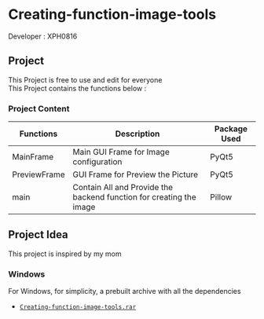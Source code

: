 # Creating-function-image-tools

Developer : XPH0816

## Project
This Project is free to use and edit for everyone  
This Project contains the functions below :

### Project Content

|   Functions  |                            Description                              | Package Used |
| ------------ | ------------------------------------------------------------------- | ------------ |
|   MainFrame  |                Main GUI Frame for Image configuration               |    PyQt5     |
| PreviewFrame |                  GUI Frame for Preview the Picture                  |    PyQt5     |
|     main     | Contain All and Provide the backend function for creating the image |    Pillow    |

## Project Idea
This project is inspired by my mom

### Windows

For Windows, for simplicity, a prebuilt archive with all the dependencies
 - [`Creating-function-image-tools.rar`][direct-win64]
 
 [direct-win64]:https://github.com/XPH0816/Creating-function-image-tools/releases/download/v1.1/Creating-function-image-tools.rar
